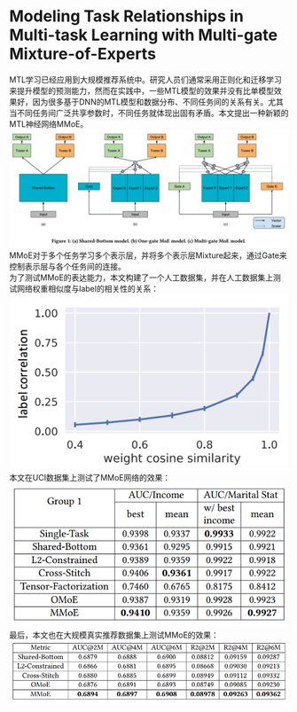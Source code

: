 # Modeling Task Relationships in Multi-task Learning with Multi-gate Mixture-of-Experts
MTL学习已经应用到大规模推荐系统中。研究人员们通常采用正则化和迁移学习来提升模型的预测能力，然而在实践中，一些MTL模型的效果并没有比单模型效果好，因为很多基于DNN的MTL模型和数据分布、不同任务间的关系有关。尤其当不同任务间广泛共享参数时，不同任务就体现出固有矛盾。本文提出一种新颖的MTL神经网络MMoE。
![png7](https://github.com/yysys/paper_reading/blob/master/images/7.png)
MMoE对于多个任务学习多个表示层，并将多个表示层Mixture起来，通过Gate来控制表示层与各个任务间的连接。<br>
为了测试MMoE的表达能力，本文构建了一个人工数据集，并在人工数据集上测试网络权重相似度与label的相关性的关系：
![png8](https://github.com/yysys/paper_reading/blob/master/images/8.png)
本文在UCI数据集上测试了MMoE网络的效果：
![png9](https://github.com/yysys/paper_reading/blob/master/images/9.png)
最后，本文也在大规模真实推荐数据集上测试MMoE的效果：
![png10](https://github.com/yysys/paper_reading/blob/master/images/10.png)
